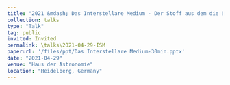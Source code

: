 ```yaml
---
title: "2021 &mdash; Das Interstellare Medium - Der Stoff aus dem die Sterne sind"
collection: talks
type: "Talk"
tag: public
invited: Invited
permalink: \talks\2021-04-29-ISM
paperurl: '/files/ppt/Das Interstellare Medium-30min.pptx'
date: "2021-04-29"
venue: "Haus der Astronomie"
location: "Heidelberg, Germany"
---
```

